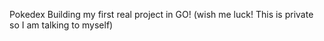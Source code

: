Pokedex
Building my first real project in GO! (wish me luck! This is private so I am talking to myself) 
